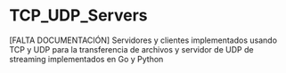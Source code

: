 # TCP_UDP_Servers
[FALTA DOCUMENTACIÓN] Servidores y clientes implementados usando TCP y UDP para la transferencia de archivos y servidor de UDP de streaming implementados en Go y Python
